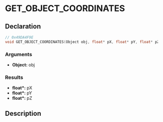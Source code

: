 # GET_OBJECT_COORDINATES

## Declaration
```cpp
// 0x49DA4F9E
void GET_OBJECT_COORDINATES(Object obj, float* pX, float* pY, float* pZ);
```

### Arguments
- **Object:** obj

### Results
- **float\*:** pX
- **float\*:** pY
- **float\*:** pZ

## Description

